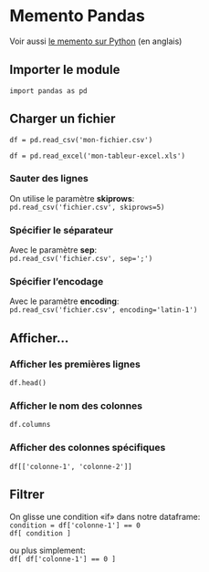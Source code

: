 # Memento Pandas

Voir aussi [le memento sur Python](PDF/Python3_reference_cheat_sheet_day_2.pdf) (en anglais)

## Importer le module
`import pandas as pd`

## Charger un fichier

`df = pd.read_csv('mon-fichier.csv')`

`df = pd.read_excel('mon-tableur-excel.xls')`

### Sauter des lignes

On utilise le paramètre **skiprows**:<br>
`pd.read_csv('fichier.csv', skiprows=5)`

### Spécifier le séparateur

Avec le paramètre **sep**:<br>
`pd.read_csv('fichier.csv', sep=';')`

### Spécifier l’encodage

Avec le paramètre **encoding**:<br>
`pd.read_csv('fichier.csv', encoding='latin-1')`

## Afficher…

### Afficher les premières lignes
`df.head()`

### Afficher le nom des colonnes
`df.columns`

### Afficher des colonnes spécifiques
`df[['colonne-1', 'colonne-2']]`

## Filtrer
On glisse une condition «if» dans notre dataframe:<br>
`condition = df['colonne-1'] == 0`  
`df[ condition ]`

ou plus simplement:<br>
`df[ df['colonne-1'] == 0 ]`